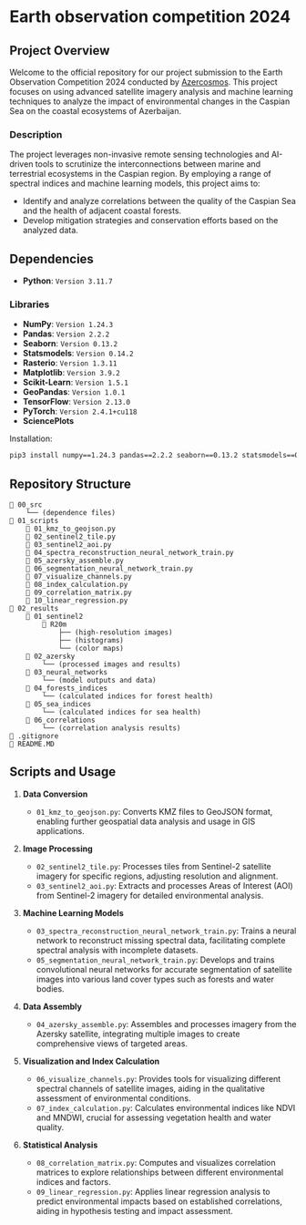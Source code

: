 # Earth observation competition 2024

## Project Overview
Welcome to the official repository for our project submission to the Earth Observation Competition 2024 conducted by [Azercosmos](https://azercosmos.az/en). This project focuses on using advanced satellite imagery analysis and machine learning techniques to analyze the impact of environmental changes in the Caspian Sea on the coastal ecosystems of Azerbaijan.

### Description
The project leverages non-invasive remote sensing technologies and AI-driven tools to scrutinize the interconnections between marine and terrestrial ecosystems in the Caspian region. By employing a range of spectral indices and machine learning models, this project aims to:
- Identify and analyze correlations between the quality of the Caspian Sea and the health of adjacent coastal forests.
- Develop mitigation strategies and conservation efforts based on the analyzed data.


## Dependencies

- **Python**: `Version 3.11.7`

### Libraries

- **NumPy**: `Version 1.24.3`
- **Pandas**: `Version 2.2.2`
- **Seaborn**: `Version 0.13.2`
- **Statsmodels**: `Version 0.14.2`
- **Rasterio**: `Version 1.3.11`
- **Matplotlib**: `Version 3.9.2`
- **Scikit-Learn**: `Version 1.5.1`
- **GeoPandas**: `Version 1.0.1`
- **TensorFlow**: `Version 2.13.0`
- **PyTorch**: `Version 2.4.1+cu118`
- **SciencePlots**

Installation:
```bash
pip3 install numpy==1.24.3 pandas==2.2.2 seaborn==0.13.2 statsmodels==0.14.2 rasterio==1.3.11 matplotlib==3.9.2 scikit-learn==1.5.1 geopandas==1.0.1 tensorflow==2.13.0 torch==2.4.1+cu118 scienceplots
```

## Repository Structure
```
📁 00_src  
    └── (dependence files)  
📁 01_scripts  
    📄 01_kmz_to_geojson.py  
    📄 02_sentinel2_tile.py  
    📄 03_sentinel2_aoi.py  
    📄 04_spectra_reconstruction_neural_network_train.py  
    📄 05_azersky_assemble.py  
    📄 06_segmentation_neural_network_train.py  
    📄 07_visualize_channels.py  
    📄 08_index_calculation.py  
    📄 09_correlation_matrix.py  
    📄 10_linear_regression.py  
📁 02_results
    📁 01_sentinel2
        📁 R20m
            ├── (high-resolution images)  
            ├── (histograms)  
            └── (color maps)  
    📁 02_azersky  
        └── (processed images and results) 
    📁 03_neural_networks
        └── (model outputs and data)
    📁 04_forests_indices  
        └── (calculated indices for forest health)  
    📁 05_sea_indices
        └── (calculated indices for sea health)  
    📁 06_correlations  
        └── (correlation analysis results)  
📄 .gitignore
📝 README.MD
```


## Scripts and Usage

1. **Data Conversion**
   - `01_kmz_to_geojson.py`: Converts KMZ files to GeoJSON format, enabling further geospatial data analysis and usage in GIS applications.

2. **Image Processing**
   - `02_sentinel2_tile.py`: Processes tiles from Sentinel-2 satellite imagery for specific regions, adjusting resolution and alignment.
   - `03_sentinel2_aoi.py`: Extracts and processes Areas of Interest (AOI) from Sentinel-2 imagery for detailed environmental analysis.

3. **Machine Learning Models**
   - `03_spectra_reconstruction_neural_network_train.py`: Trains a neural network to reconstruct missing spectral data, facilitating complete spectral analysis with incomplete datasets.
   - `05_segmentation_neural_network_train.py`: Develops and trains convolutional neural networks for accurate segmentation of satellite images into various land cover types such as forests and water bodies.

4. **Data Assembly**
   - `04_azersky_assemble.py`: Assembles and processes imagery from the Azersky satellite, integrating multiple images to create comprehensive views of targeted areas.

5. **Visualization and Index Calculation**
   - `06_visualize_channels.py`: Provides tools for visualizing different spectral channels of satellite images, aiding in the qualitative assessment of environmental conditions.
   - `07_index_calculation.py`: Calculates environmental indices like NDVI and MNDWI, crucial for assessing vegetation health and water quality.

6. **Statistical Analysis**
   - `08_correlation_matrix.py`: Computes and visualizes correlation matrices to explore relationships between different environmental indices and factors.
   - `09_linear_regression.py`: Applies linear regression analysis to predict environmental impacts based on established correlations, aiding in hypothesis testing and impact assessment.
